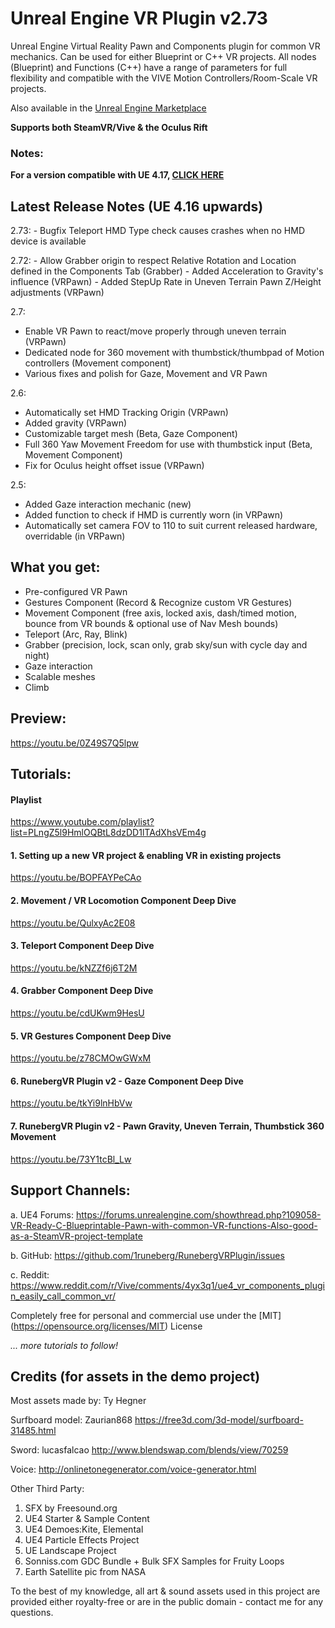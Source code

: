 # Unreal Engine VR Plugin v2.73

Unreal Engine Virtual Reality Pawn and Components plugin for common VR mechanics. Can be used for either Blueprint or C++ VR projects. All nodes (Blueprint) and Functions (C++) have a range of parameters for full flexibility and compatible with the VIVE Motion Controllers/Room-Scale VR projects. 

Also available in the [Unreal Engine Marketplace](https://www.unrealengine.com/marketplace/vr-pawn-components-plugin)

**Supports both SteamVR/Vive & the Oculus Rift**

### Notes:
**For a version compatible with UE 4.17, [CLICK HERE](https://github.com/1runeberg/RunebergVRPlugin/tree/4.17)**

## Latest Release Notes (UE 4.16 upwards)
2.73:
    - Bugfix Teleport HMD Type check causes crashes when no HMD device is available
	
2.72:
    - Allow Grabber origin to respect Relative Rotation and Location defined in the Components Tab (Grabber)
	- Added Acceleration to Gravity's influence (VRPawn)
	- Added StepUp Rate in Uneven Terrain Pawn Z/Height adjustments (VRPawn)
	
2.7:
  - Enable VR Pawn to react/move properly through uneven terrain (VRPawn)
  - Dedicated node for 360 movement with thumbstick/thumbpad of Motion controllers (Movement component)
  - Various fixes and polish for Gaze, Movement and VR Pawn
  
2.6:

  - Automatically set HMD Tracking Origin (VRPawn)
  - Added gravity (VRPawn)
  - Customizable target mesh (Beta, Gaze Component)
  - Full 360 Yaw Movement Freedom for use with thumbstick input (Beta, Movement Component)
  - Fix for Oculus height offset issue (VRPawn)

2.5:
  - Added Gaze interaction mechanic (new)
  - Added function to check if HMD is currently worn (in VRPawn)
  - Automatically set camera FOV to 110 to suit current released hardware, overridable (in VRPawn)

## What you get:
  - Pre-configured VR Pawn
  - Gestures Component (Record & Recognize custom VR Gestures)
  - Movement Component (free axis, locked axis, dash/timed motion, bounce from VR bounds & optional use of Nav Mesh bounds)
  - Teleport (Arc, Ray, Blink)
  - Grabber (precision, lock, scan only, grab sky/sun with cycle day and night)
  - Gaze interaction
  - Scalable meshes
  - Climb

## Preview:
https://youtu.be/0Z49S7Q5lpw

## Tutorials:

#### Playlist
https://www.youtube.com/playlist?list=PLngZ5l9HmlOQBtL8dzDD1lTAdXhsVEm4g

#### 1. Setting up a new VR project & enabling VR in existing projects
https://youtu.be/BOPFAYPeCAo

#### 2. Movement / VR Locomotion Component Deep Dive
https://youtu.be/QulxyAc2E08

#### 3. Teleport Component Deep Dive
https://youtu.be/kNZZf6j6T2M

#### 4. Grabber Component Deep Dive
https://youtu.be/cdUKwm9HesU

#### 5. VR Gestures Component Deep Dive
https://youtu.be/z78CMOwGWxM

#### 6. RunebergVR Plugin v2 - Gaze Component Deep Dive
https://youtu.be/tkYi9lnHbVw

#### 7. RunebergVR Plugin v2 - Pawn Gravity, Uneven Terrain, Thumbstick 360 Movement 
https://youtu.be/73Y1tcBl_Lw


## Support Channels:
a. UE4 Forums: 
https://forums.unrealengine.com/showthread.php?109058-VR-Ready-C-Blueprintable-Pawn-with-common-VR-functions-Also-good-as-a-SteamVR-project-template

b. GitHub:
https://github.com/1runeberg/RunebergVRPlugin/issues

c. Reddit:
https://www.reddit.com/r/Vive/comments/4yx3q1/ue4_vr_components_plugin_easily_call_common_vr/


Completely free for personal and commercial use under the [MIT] (https://opensource.org/licenses/MIT) License

*... more tutorials to follow!*


## Credits (for assets in the demo project)

Most assets made by:
Ty Hegner

Surfboard model:
Zaurian868
https://free3d.com/3d-model/surfboard-31485.html

Sword:
lucasfalcao
http://www.blendswap.com/blends/view/70259

Voice:
http://onlinetonegenerator.com/voice-generator.html

Other Third Party:

1. SFX by Freesound.org
2. UE4 Starter & Sample Content
3. UE4 Demoes:Kite, Elemental
4. UE4 Particle Effects Project
5. UE Landscape Project
6. Sonniss.com GDC Bundle + Bulk SFX Samples for Fruity Loops
7. Earth Satellite pic from NASA

To the best of my knowledge, all art & sound assets used in this project are provided either royalty-free or are in the public domain - contact me for any questions.
